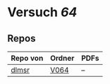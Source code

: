 # Versuch *64*

## Repos

|       Repo von       |                          Ordner                           |PDFs|
|----------------------|-----------------------------------------------------------|----|
|[dlmsr](../repo/dlmsr)|[V064](https://github.com/dlmsr/praktikum/tree/master/V064)|–   |
